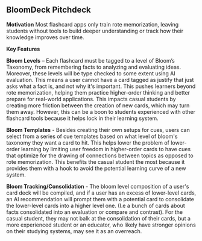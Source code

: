 ## **BloomDeck Pitchdeck**
**Motivation**
Most flashcard apps only train rote memorization, leaving students without tools to build deeper understanding or track how their knowledge improves over time.

**Key Features**

**Bloom Levels** – Each flashcard must be tagged to a level of Bloom’s Taxonomy, from remembering facts to analyzing and evaluating ideas. Moreover, these levels will be type checked to some extent using AI evaluation. This means a user cannot have a card tagged as justify that just asks what a fact is, and not why it's important. This pushes learners beyond rote memorization, helping them practice higher-order thinking and better prepare for real-world applications. This impacts casual students by creating more friction between the creation of new cards, which may turn them away. However, this can be a boon to students experienced with other flashcard tools because it helps lock in their learning system. 

**Bloom Templates** - Besides creating their own setups for cues, users can select from a series of cue templates based on what level of bloom's taxonomy they want a card to hit. This helps lower the problem of lower-order learning by limiting user freedom in higher-order cards to have cues that optimize for the drawing of connections between topics as opposed to rote memorization. This benefits the casual student the most because it provides them with a hook to avoid the potential learning curve of a new system. 

**Bloom Tracking/Consolidation** - The bloom level composition of a user's card deck will be compiled, and if a user has an excess of lower-level cards, an AI recommendation will prompt them with a potential card to consolidate the lower-level cards into a higher level one. (I.e a bunch of cards about facts consolidated into an evaluation or compare and contrast). For the casual student, they may not balk at the consolidation of their cards, but a more experienced student or an educator, who likely have stronger opinions on their studying systems, may see it as an overreach. 
